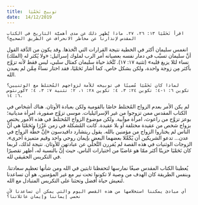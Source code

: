 ```yaml
---
title:  توبيخ نَحَمْيَا
date:  14/12/2019
---
```


`اقرأ نَحَمْيَا ١٣: ٢٦، ٢٧. ماذا يُظهر ذلك عن مدى أهميَّة التاريخ في الكتاب المقدس لإنذارنا عن مخاطر الانحراف عن الطريق الصحيح؟`

انغمس سليمان أكثر في الخطية نتيجة القرارات التي اتَّخذها. وقد يكون من الدَّقة القول أنَّ سليمان تسبَّب في دمار نفسه بعصيانه أمر الرب لملوك إسرائيل: «ولا يُكثر له (الملك) نساء لئلا يزيغ قلبه» (تثنية ١٧: ١٧). تُتَّخَذ حياة سليمان كمثال سلبي، ليس فقط لأنه تزوَّج بأكثر مِن زوجة واحدة، ولكن بشكل خاص، كما أشار نَحَمْيَا، فقد اختار نساءً مِمَّن لم يعبدن الله.

`لماذا كان نَحَمْيَا مُصيبًا في توبيخه للأمة لزواجهم المُختلط مع الوثنيين؟ تكوين ٦: ١-٤؛ تكوين ٢٤: ٣، ٤؛ تكوين ٢٨: ١، ٢؛ تثنية ٧: ٣، ٤؛ ٢كورنثوس ٦: ١٤.`

لم يكن الأمر بعدم الزواج المُختلط خاصًا بالقومية ولكن بعبادة الأوثان. هناك أشخاص في الكتاب المقدس ممن تزوجوا من غير الإسرائيليات. موسى تزوَّج صفورة، امرأة مديانية؛ بوعز تزوَّج من راعوث، امرأة موآبية. ولكن موضوع الزواج المُختلط في هذه الأمور يختص بزواج شخص من عقيدة مختلفة أو بلا عقيدة. كانت المُشكلة في زمن عَزْرَا ونَحَمْيَا هي أنَّ الناس لم يختاروا الزواج من مؤمنين بالله. يقول ريتشارد دافيدسون «إنَّ خطَّة الزواج في عدن… تدعو الشريكين أن يُكَمِّلا بعضهما البعض بإيمان روحي واحد وقيم متميزة أخرى». الزوجات الوثنيات في هذه القصة لم يُقررن التَّخلِّي عن عبادتهن للأوثان. نتيجة لذلك، لربما كان نَحَمْيَا حزينًا أكثر ممّا هو غاضبًا من اختيارات الناس، حيث إنَّ بالنسبة له، أظهر تقصيرًا في التكريس الحقيقي لله.

يُعطينا الكتاب المقدس صيغًا نمارسها لتحفظنا ثابتين في الله ومن شأنها تعظيم سعادتنا. وبنفس الطريقة كان الهدف من وصية لا تكونوا تحت نير مع غير المؤمنين، هو أن تساعدنا لنعيش حياة أفضل وتحثنا على التكريس المتبادل مع الله.

`أي مبادئ يمكننا استخلاصها من هذه القصص اليوم والتي يمكن أن تساعدنا لأن نحمي إيماننا وإيمان عائلاتنا؟`